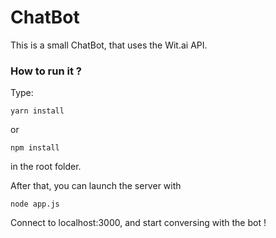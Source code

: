 # ChatBot

This is a small ChatBot, that uses the Wit.ai API.

### How to run it ?

Type:

	yarn install
	
or

	npm install
	
	
in the root folder.

After that, you can launch the server with

	node app.js
	
	
Connect to localhost:3000, and start conversing with the bot !
